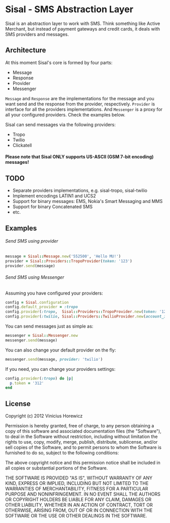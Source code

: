 # Sisal - SMS Abstraction Layer

Sisal is an abstraction layer to work with SMS. Think something like
Active Merchant, but instead of payment gateways and credit cards, it
deals with SMS providers and messages.

## Architecture

At this moment Sisal's core is formed by four parts:

* Message
* Response
* Provider
* Messenger

`Message` and `Response` are the implementations for the message and you
want send and the response from the provider, respectively. `Provider` is
interface for all the providers implementations. And `Messenger` is a proxy
for all your configured providers. Check the examples below.

Sisal can send messages via the following providers:

* Tropo
* Twilio
* Clickatell

#### **Please note that Sisal ONLY supports US-ASCII (GSM 7-bit encoding) messages!**

## TODO

* Separate providers implementations, e.g. sisal-tropo, sisal-twilio
* Implement encodings LATIN1 and UCS2
* Support for binary messages: EMS, Nokia's Smart Messaging and MMS
* Support for binary Concatenated SMS
* etc.

## Examples

###### Send SMS using provider

```ruby
message = Sisal::Message.new('552500', 'Hello MU!')
provider = Sisal::Providers::TropoProvider(token: '123')
provider.send(message)
```

###### Send SMS using Messenger

Assuming you have configured your providers:

```ruby
config = Sisal.configuration
config.default_provider = :tropo
config.provider(:tropo,  Sisal::Providers::TropoProvider.new(token: '123'))
config.provider(:twilio, Sisal::Providers::TwilioProvider.new(account_id: '123', token: '123', from: '552500'))
```

You can send messages just as simple as:

```ruby
messenger = Sisal::Messenger.new
messenger.send(message)
```

You can also change your default provider on the fly:

```ruby
messenger.send(message, provider: 'twilio')
```

If you need, you can change your providers settings:

```ruby
config.provider(:tropo) do |p|
  p.token = '312'
end
```

## License

Copyright (c) 2012 Vinicius Horewicz

Permission is hereby granted, free of charge, to any person obtaining a copy
of this software and associated documentation files (the "Software"), to deal
in the Software without restriction, including without limitation the rights
to use, copy, modify, merge, publish, distribute, sublicense, and/or sell
copies of the Software, and to permit persons to whom the Software is furnished
to do so, subject to the following conditions:

The above copyright notice and this permission notice shall be included in all
copies or substantial portions of the Software.

THE SOFTWARE IS PROVIDED "AS IS", WITHOUT WARRANTY OF ANY KIND, EXPRESS OR
IMPLIED, INCLUDING BUT NOT LIMITED TO THE WARRANTIES OF MERCHANTABILITY,
FITNESS FOR A PARTICULAR PURPOSE AND NONINFRINGEMENT. IN NO EVENT SHALL THE
AUTHORS OR COPYRIGHT HOLDERS BE LIABLE FOR ANY CLAIM, DAMAGES OR OTHER LIABILITY,
WHETHER IN AN ACTION OF CONTRACT, TORT OR OTHERWISE, ARISING FROM, OUT OF OR IN
CONNECTION WITH THE SOFTWARE OR THE USE OR OTHER DEALINGS IN THE SOFTWARE.
